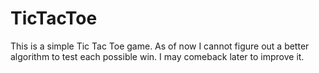 # TicTacToe

This is a simple Tic Tac Toe game. 
As of now I cannot figure out a better algorithm to test each possible win. I may comeback later to improve it.

